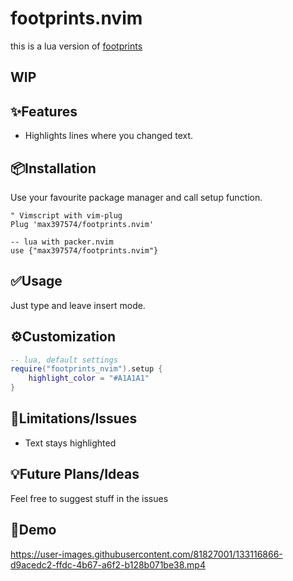 # footprints.nvim

this is a lua version of
[footprints](https://github.com/axlebedev/footprints)

## WIP

✨Features
--------
* Highlights lines where you changed text.

📦Installation
------------
Use your favourite package manager and call setup function.
```vim
" Vimscript with vim-plug
Plug 'max397574/footprints.nvim'
```

```
-- lua with packer.nvim
use {"max397574/footprints.nvim"}
```

✅Usage
-----
Just type and leave insert mode.

⚙️Customization
-------------
```lua
-- lua, default settings
require("footprints_nvim").setup {
    highlight_color = "#A1A1A1"
}
```

🚫Limitations/Issues
--------------------
* Text stays highlighted

💡Future Plans/Ideas
------------------
Feel free to suggest stuff in the issues

👀Demo
------

https://user-images.githubusercontent.com/81827001/133116866-d9acedc2-ffdc-4b67-a6f2-b128b071be38.mp4

